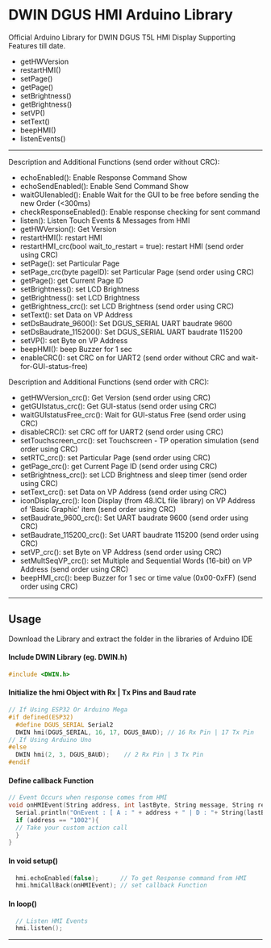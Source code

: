 # DWIN DGUS HMI Arduino Library
Official Arduino Library for DWIN DGUS T5L HMI Display
Supporting Features till date.
- getHWVersion
- restartHMI()
- setPage()
- getPage()
- setBrightness()
- getBrightness()
- setVP()
- setText()
- beepHMI()
- listenEvents()

----

  Description and Additional Functions (send order without CRC):
  
  - echoEnabled(): Enable Response Command Show
  - echoSendEnabled(): Enable Send Command Show
  - waitGUIenabled(): Enable Wait for the GUI to be free before sending the new Order (<300ms)
  - checkResponseEnabled(): Enable response checking for sent command
  - listen(): Listen Touch Events & Messages from HMI
  - getHWVersion(): Get Version
  - restartHMI(): restart HMI
  - restartHMI_crc(bool wait_to_restart = true): restart HMI (send order using CRC)
  - setPage(): set Particular Page
  - setPage_crc(byte pageID): set Particular Page (send order using CRC)
  - getPage(): get Current Page ID
  - setBrightness(): set LCD Brightness
  - getBrightness(): set LCD Brightness
  - getBrightness_crc(): set LCD Brightness (send order using CRC)
  - setText(): set Data on VP Address
  - setDsBaudrate_9600(): Set DGUS_SERIAL UART baudrate 9600
  - setDsBaudrate_115200(): Set DGUS_SERIAL UART baudrate 115200
  - setVP(): set Byte on VP Address
  - beepHMI(): beep Buzzer for 1 sec
  - enableCRC(): set CRC on for UART2 (send order without CRC and wait-for-GUI-status-free)

  Description and Additional Functions (send order with CRC):
  - getHWVersion_crc(): Get Version (send order using CRC)
  - getGUIstatus_crc(): Get GUI-status (send order using CRC)
  - waitGUIstatusFree_crc(): Wait for GUI-status Free (send order using CRC)
  - disableCRC(): set CRC off for UART2 (send order using CRC)
  - setTouchscreen_crc(): set Touchscreen - TP operation simulation (send order using CRC)
  - setRTC_crc(): set Particular Page (send order using CRC)
  - getPage_crc(): get Current Page ID (send order using CRC)
  - setBrightness_crc(): set LCD Brightness and sleep timer (send order using CRC)
  - setText_crc(): set Data on VP Address (send order using CRC)
  - iconDisplay_crc(): Icon Display (from 48.ICL file library) on VP Address of 'Basic Graphic' item (send order using CRC)
  - setBaudrate_9600_crc(): Set UART baudrate 9600 (send order using CRC)
  - setBaudrate_115200_crc(): Set UART baudrate 115200 (send order using CRC)
  - setVP_crc(): set Byte on VP Address (send order using CRC)
  - setMultSeqVP_crc(): set Multiple and Sequential Words (16-bit) on VP Address (send order using CRC)
  - beepHMI_crc(): beep Buzzer for 1 sec or time value (0x00-0xFF) (send order using CRC)

----

## Usage
Download the Library and extract the folder in the libraries of Arduino IDE
#### Include DWIN Library (eg. DWIN.h) 
```C++
#include <DWIN.h>
```

#### Initialize the hmi Object with Rx | Tx Pins and Baud rate
```C++
// If Using ESP32 Or Arduino Mega 
#if defined(ESP32)
  #define DGUS_SERIAL Serial2
  DWIN hmi(DGUS_SERIAL, 16, 17, DGUS_BAUD); // 16 Rx Pin | 17 Tx Pin
// If Using Arduino Uno
#else
  DWIN hmi(2, 3, DGUS_BAUD);    // 2 Rx Pin | 3 Tx Pin
#endif
```

#### Define callback Function
```C++
// Event Occurs when response comes from HMI
void onHMIEvent(String address, int lastByte, String message, String response){  
  Serial.println("OnEvent : [ A : " + address + " | D : "+ String(lastByte, HEX)+ " | M : "+message+" | R : "+response+ " ]"); 
  if (address == "1002"){
  // Take your custom action call
  }
}
```

#### In void setup()
```C++
  hmi.echoEnabled(false);      // To get Response command from HMI
  hmi.hmiCallBack(onHMIEvent); // set callback Function
```

#### In loop()
```C++
  // Listen HMI Events
  hmi.listen();
```

---
